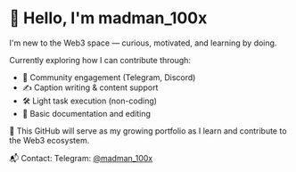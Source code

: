 # 👋 Hello, I'm madman_100x

I'm new to the Web3 space — curious, motivated, and learning by doing.

Currently exploring how I can contribute through:
- 🧠 Community engagement (Telegram, Discord)
- ✍️ Caption writing & content support
- 🛠️ Light task execution (non-coding)
- 📄 Basic documentation and editing

📂 This GitHub will serve as my growing portfolio as I learn and contribute to the Web3 ecosystem.

📬 Contact:
Telegram: [@madman_100x](https://t.me/madman_100x)

